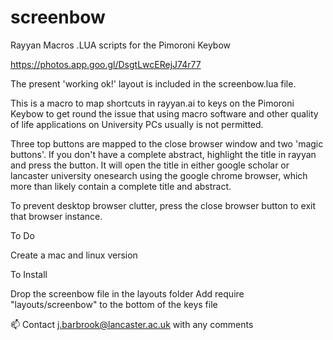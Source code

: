 # screenbow
Rayyan Macros .LUA scripts for the Pimoroni Keybow

https://photos.app.goo.gl/DsgtLwcERejJ74r77

The present 'working ok!' layout is included in the screenbow.lua file. 

This is a macro to map shortcuts in rayyan.ai to keys on the Pimoroni Keybow to get round the issue that using macro software and other quality of life applications on University PCs usually is not permitted.

Three top buttons are mapped to the close browser window and two 'magic buttons'. If you don't have a complete abstract, highlight the title in rayyan and press the button. It will open the title in either google scholar or lancaster university onesearch using the google chrome browser, which more than likely contain a complete title and abstract.

To prevent desktop browser clutter, press the close browser button to exit that browser instance. 

To Do

Create a mac and linux version

To Install

Drop the screenbow file in the layouts folder
Add require "layouts/screenbow" to the bottom of the keys file

📫 Contact j.barbrook@lancaster.ac.uk with any comments
